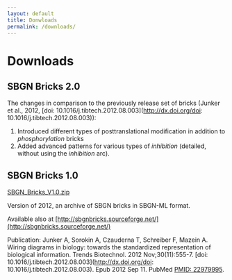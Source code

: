 ```yaml
---
layout: default
title: Donwloads
permalink: /downloads/
---
```


# Downloads

## SBGN Bricks 2.0

The changes in comparison to the previously release set of bricks (Junker et al., 2012, [doi: 10.1016/j.tibtech.2012.08.003](http://dx.doi.org/doi: 10.1016/j.tibtech.2012.08.003)):  

1. Introduced different types of posttranslational modification in addition to _phosphorylation_ bricks  
1. Added advanced patterns for various types of _inhibition_ (detailed, without using the _inhibition_ arc).

## SBGN Bricks 1.0

[SBGN_Bricks_V1.0.zip](https://github.com/sbgnbricks/sbgnbricks.github.io/raw/master/downloads/SBGN_Bricks_V1.0.zip)  

Version of 2012, an archive of SBGN bricks in SBGN-ML format.  

Available also at [http://sbgnbricks.sourceforge.net/](http://sbgnbricks.sourceforge.net/)  

Publication: Junker A, Sorokin A, Czauderna T, Schreiber F, Mazein A. Wiring diagrams in biology: towards the standardized representation of biological information. Trends Biotechnol. 2012 Nov;30(11):555-7. [doi: 10.1016/j.tibtech.2012.08.003](http://dx.doi.org/doi: 10.1016/j.tibtech.2012.08.003). Epub 2012 Sep 11. PubMed [PMID: 22979995](https://www.ncbi.nlm.nih.gov/pubmed/22979995).  

